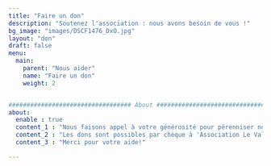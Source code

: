 ```yaml
---
title: "Faire un don"
description: "Soutenez l'association : nous avons besoin de vous !"
bg_image: "images/DSCF1476_DxO.jpg"
layout: "don"
draft: false
menu:
  main:
    parent: "Nous aider"
    name: "Faire un don"
    weight: 2


################################## About #####################################
about:
  enable : true
  content_1 : "Nous faisons appel à votre générosité pour pérenniser notre mission d'accueil des familles."
  content_2 : "Les dons sont possibles par chèque à 'Association Le Vallon' ou sur place lors de votre séjour par espèce ou carte bleue. Vous recevrez un reçu fiscal pour votre déclaration de revenus (déductibilité de 66%). Ainsi, un don de 50€ ne vous coûtera en réalité que 17€."
  content_3 : "Merci pour votre aide!"

---
```

